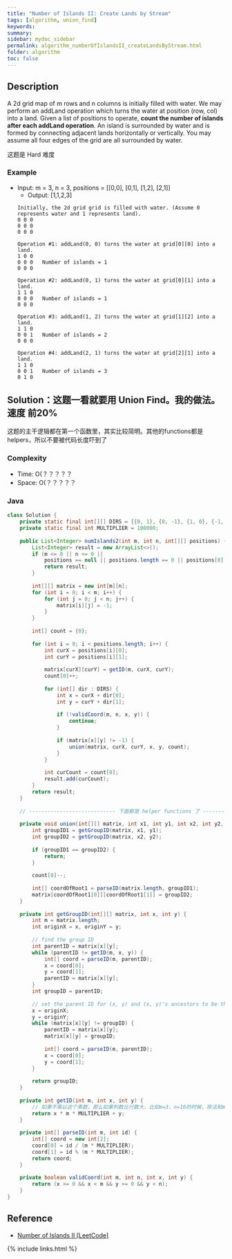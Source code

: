 ```yaml
---
title: "Number of Islands II: Create Lands by Stream"
tags: [algorithm, union_find]
keywords:
summary:
sidebar: mydoc_sidebar
permalink: algorithm_numberOfIslandsII_createLandsByStream.html
folder: algorithm
toc: false
---
```


## Description
A 2d grid map of m rows and n columns is initially filled with water. We may perform an addLand operation which turns the water at position (row, col) into a land. Given a list of positions to operate, **count the number of islands after each addLand operation**. An island is surrounded by water and is formed by connecting adjacent lands horizontally or vertically. You may assume all four edges of the grid are all surrounded by water.

这题是 Hard 难度

### Example
* Input: m = 3, n = 3, positions = [[0,0], [0,1], [1,2], [2,1]]
  * Output: [1,1,2,3]
  ```
  Initially, the 2d grid grid is filled with water. (Assume 0 represents water and 1 represents land).
  0 0 0
  0 0 0
  0 0 0
  
  Operation #1: addLand(0, 0) turns the water at grid[0][0] into a land.
  1 0 0
  0 0 0   Number of islands = 1
  0 0 0
  
  Operation #2: addLand(0, 1) turns the water at grid[0][1] into a land.
  1 1 0
  0 0 0   Number of islands = 1
  0 0 0
  
  Operation #3: addLand(1, 2) turns the water at grid[1][2] into a land.
  1 1 0
  0 0 1   Number of islands = 2
  0 0 0

  Operation #4: addLand(2, 1) turns the water at grid[2][1] into a land.
  1 1 0
  0 0 1   Number of islands = 3
  0 1 0
  ```

## Solution：这题一看就要用 Union Find。我的做法。速度 前20%
这题的主干逻辑都在第一个函数里，其实比较简明。其他的functions都是helpers，所以不要被代码长度吓到了

### Complexity
* Time: O(？？？？？
* Space: O(？？？？？

### Java
```java
class Solution {
    private static final int[][] DIRS = {{0, 1}, {0, -1}, {1, 0}, {-1, 0}};
    private static final int MULTIPLIER = 100000;
    
    public List<Integer> numIslands2(int m, int n, int[][] positions) {
        List<Integer> result = new ArrayList<>();
        if (m <= 0 || n <= 0 || 
            positions == null || positions.length == 0 || positions[0].length == 0) {
            return result;
        }
        
        int[][] matrix = new int[m][n];
        for (int i = 0; i < m; i++) {
            for (int j = 0; j < n; j++) {
                matrix[i][j] = -1;
            }
        }
        
        int[] count = {0};
        
        for (int i = 0; i < positions.length; i++) {
            int curX = positions[i][0];
            int curY = positions[i][1];
            
            matrix[curX][curY] = getID(m, curX, curY);
            count[0]++;
            
            for (int[] dir : DIRS) {
                int x = curX + dir[0];
                int y = curY + dir[1];
                
                if (!validCoord(m, n, x, y)) {
                    continue;
                }
                
                if (matrix[x][y] != -1) {
                    union(matrix, curX, curY, x, y, count);
                }
            }
            
            int curCount = count[0];
            result.add(curCount);
        }
        return result;
    }
    
    // ---------------------------- 下面都是 helper functions 了 -------------------------------
    
    private void union(int[][] matrix, int x1, int y1, int x2, int y2, int[] count) {
        int groupID1 = getGroupID(matrix, x1, y1);
        int groupID2 = getGroupID(matrix, x2, y2);
        
        if (groupID1 == groupID2) {
            return;
        }
        
        count[0]--;
        
        int[] coordOfRoot1 = parseID(matrix.length, groupID1);
        matrix[coordOfRoot1[0]][coordOfRoot1[1]] = groupID2;
    }
    
    private int getGroupID(int[][] matrix, int x, int y) {
        int m = matrix.length;
        int originX = x, originY = y;
        
        // find the group ID
        int parentID = matrix[x][y];
        while (parentID != getID(m, x, y)) {
            int[] coord = parseID(m, parentID);
            x = coord[0];
            y = coord[1];
            parentID = matrix[x][y];
        }
        int groupID = parentID;
        
        // set the parent ID for (x, y) and (x, y)'s ancestors to be the group ID
        x = originX;
        y = originY;
        while (matrix[x][y] != groupID) {
            parentID = matrix[x][y];
            matrix[x][y] = groupID;
            
            int[] coord = parseID(m, parentID);
            x = coord[0];
            y = coord[1];
        }
        
        return groupID;
    }
    
    private int getID(int m, int x, int y) {
        // 如果不乘以这个乘数，那么如果列数比行数大，比如m=3，n=10的时候，除法和mod就无法确保得到正确的行列数
        return x * m * MULTIPLIER + y; 
    }
    
    private int[] parseID(int m, int id) {
        int[] coord = new int[2];
        coord[0] = id / (m * MULTIPLIER);
        coord[1] = id % (m * MULTIPLIER);
        return coord;
    }
    
    private boolean validCoord(int m, int n, int x, int y) {
        return (x >= 0 && x < m && y >= 0 && y < n);
    }
}
```

## Reference
* [Number of Islands II [LeetCode]](https://leetcode.com/problems/number-of-islands-ii/description/)

{% include links.html %}
